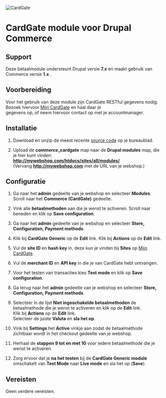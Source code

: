 ![CardGate](https://cdn.curopayments.net/thumb/200/logos/cardgate.png)

# CardGate module voor Drupal Commerce

## Support

Deze betaalmodule ondersteunt Drupal versie **7.x** en maakt gebruik van Commerce versie **1.x** .

## Voorbereiding

Voor het gebruik van deze module zijn CardGate RESTful gegevens nodig.  
Bezoek hiervoor [Mijn CardGate](https://my.cardgate.com/) en haal daar je  
gegevens op, of neem hiervoor contact op met je accountmanager.

## Installatie

1. Download en unzip de meest recente [source code](https://github.com/cardgate/drupal-commerce/releases) op je bureaublad.

2. Upload de **commerce_cardgate** map naar de **Drupal modules** map, die je hier kunt vinden:  
   **http://mywebshop.com/htdocs/sites/all/modules/**    
   (Vervang **http://mywebshop.com** met de URL van je webshop.)


## Configuratie

1. Ga naar het **admin** gedeelte van je webshop en selecteer **Modules**.
   Scroll naar het **Commerce (CardGate)** gedeelte.

2. Vink alle **betaalmethoden** aan die je wenst te activeren.
   Scroll naar beneden en klik op **Save configuration**.

3. Ga naar het **admin** gedeelte van je webshop en selecteer **Store, Configuration, Payment methods**.

4. Klik bij **CardGate Generic** op de **Edit** link.
   Klik bij **Actions** op de **Edit** link.
   
5. Vul de **site ID** en **hash key** in, deze kun je vinden bij **Sites** op [Mijn CardGate](https://my.cardgate.com/).

6. Vul de **merchant ID** en **API key** in die je van CardGate hebt ontvangen.

7. Voor het testen van transacties kies **Test mode** en klik op **Save configuration**.

8. Ga terug naar het **admin** gedeelte van je webshop en selecteer **Store, Configuration, Payment methods**.

9. Selecteer in de lijst **Niet ingeschakelde betaalmethoden** de betaalmethode die je wenst te activeren en klik op de **Edit** link.  
    Klik bij **Actions** op de **Edit** link.   
    Selecteer de juiste **Valuta** en **sla het op**.  
    
10. Vink bij **Settings** het **Active** vinkje aan zodat de betaalmethode zichtbaar wordt in het checkout gedeelte van je webshop.

11. Herhaal de **stappen 9 tot en met 10** voor iedere betaalmethode die je wenst te activeren.

12. Zorg ervoor dat je **na het testen** bij de **CardGate Generic module** omschakelt van **Test Mode** naar **Live mode** en sla het op (**Save**).

## Vereisten

Geen verdere vereisten.

